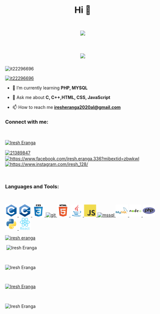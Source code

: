 <h1 align="center">Hi 👋</h1>

<h1 align="center">
<img src="https://readme-typing-svg.herokuapp.com/?color=FFFFFF&height=18&width=340&vCenter=true&lines=Welcome+To+My+GITHUB+Profile" > </h1>

<h1 align="center">
<img src="https://readme-typing-svg.herokuapp.com/?color=016EEA&height=18&width=170&vCenter=true&lines=I'm+Iresh;From+Sri+Lanka" > </h1>

<p align="left"> <img src="https://komarev.com/ghpvc/?username=it22296696&label=Profile%20views&color=0e75b6&style=flat" alt="it22296696" /> </p>

<p align="left"> <a href="https://github.com/ryo-ma/github-profile-trophy"><img src="https://github-profile-trophy.vercel.app/?username=IT22296696" alt="it22296696" /></a> </p>

- 🌱 I’m currently learning **PHP, MYSQL**

- 💬 Ask me about **C, C++,HTML, CSS, JavaScript**

- 📫 How to reach me **iresheranga2020al@gmail.com**

<h3 align="left">Connect with me:</h3><br>
<p align="left">
<a href="https://www.linkedin.com/in/iresh-eranga/" target="blank"><img align="center" src="https://img.shields.io/badge/LinkedIn-0077B5?style=for-the-badge&logo=linkedin&logoColor=white" alt="Iresh Eranga" height="30" width="100" /></a>
</p>
<a href="https://stackoverflow.com/users/21389847" target="blank"><img align="center" src="https://raw.githubusercontent.com/rahuldkjain/github-profile-readme-generator/master/src/images/icons/Social/stack-overflow.svg" alt="21389847" height="30" width="40" /></a>
<a href="https://fb.com/https://www.facebook.com/iresh.eranga.336?mibextid=zbwkwl" target="blank"><img align="center" src="https://raw.githubusercontent.com/rahuldkjain/github-profile-readme-generator/master/src/images/icons/Social/facebook.svg" alt="https://www.facebook.com/iresh.eranga.336?mibextid=zbwkwl" height="30" width="40" /></a>
<a href="https://instagram.com/https://www.instagram.com/iresh_128/" target="blank"><img align="center" src="https://raw.githubusercontent.com/rahuldkjain/github-profile-readme-generator/master/src/images/icons/Social/instagram.svg" alt="https://www.instagram.com/iresh_128/" height="30" width="40" /></a>
</p> <br>

<h3 align="left">Languages and Tools:</h3> <br>
<p align="left"> <a href="https://www.cprogramming.com/" target="_blank" rel="noreferrer"> <img src="https://raw.githubusercontent.com/devicons/devicon/master/icons/c/c-original.svg" alt="c" width="40" height="40"/> </a> <a href="https://www.w3schools.com/cpp/" target="_blank" rel="noreferrer"> <img src="https://raw.githubusercontent.com/devicons/devicon/master/icons/cplusplus/cplusplus-original.svg" alt="cplusplus" width="40" height="40"/> </a> <a href="https://www.w3schools.com/css/" target="_blank" rel="noreferrer"> <img src="https://raw.githubusercontent.com/devicons/devicon/master/icons/css3/css3-original-wordmark.svg" alt="css3" width="40" height="40"/> </a> <a href="https://git-scm.com/" target="_blank" rel="noreferrer"> <img src="https://www.vectorlogo.zone/logos/git-scm/git-scm-icon.svg" alt="git" width="40" height="40"/> </a> <a href="https://www.w3.org/html/" target="_blank" rel="noreferrer"> <img src="https://raw.githubusercontent.com/devicons/devicon/master/icons/html5/html5-original-wordmark.svg" alt="html5" width="40" height="40"/> </a> <a href="https://www.java.com" target="_blank" rel="noreferrer"> <img src="https://raw.githubusercontent.com/devicons/devicon/master/icons/java/java-original.svg" alt="java" width="40" height="40"/> </a> <a href="https://developer.mozilla.org/en-US/docs/Web/JavaScript" target="_blank" rel="noreferrer"> <img src="https://raw.githubusercontent.com/devicons/devicon/master/icons/javascript/javascript-original.svg" alt="javascript" width="40" height="40"/> </a> <a href="https://www.microsoft.com/en-us/sql-server" target="_blank" rel="noreferrer"> <img src="https://www.svgrepo.com/show/303229/microsoft-sql-server-logo.svg" alt="mssql" width="40" height="40"/> </a> <a href="https://www.mysql.com/" target="_blank" rel="noreferrer"> <img src="https://raw.githubusercontent.com/devicons/devicon/master/icons/mysql/mysql-original-wordmark.svg" alt="mysql" width="40" height="40"/> </a> <a href="https://nodejs.org" target="_blank" rel="noreferrer"> <img src="https://raw.githubusercontent.com/devicons/devicon/master/icons/nodejs/nodejs-original-wordmark.svg" alt="nodejs" width="40" height="40"/> </a> <a href="https://www.php.net" target="_blank" rel="noreferrer"> <img src="https://raw.githubusercontent.com/devicons/devicon/master/icons/php/php-original.svg" alt="php" width="40" height="40"/> </a> <a href="https://www.python.org" target="_blank" rel="noreferrer"> <img src="https://raw.githubusercontent.com/devicons/devicon/master/icons/python/python-original.svg" alt="python" width="40" height="40"/> </a> <a href="https://reactjs.org/" target="_blank" rel="noreferrer"> <img src="https://raw.githubusercontent.com/devicons/devicon/master/icons/react/react-original-wordmark.svg" alt="react" width="40" height="40"/> </a> </p>

<p align="left"> <a href="https://github.com/IT22296696" target="blank"><img src="https://img.shields.io/github/followers/IT22296696?label=Follow&style=social" alt="iresh eranga" /></a> </p>

<p> <img align="center" src="https://github-readme-stats.vercel.app/api?username=IT22296696&theme=dark&show_icons=true&&count_private=truelocale=en" alt="Iresh Eranga" /></p> <br>

<p><img align="center" src="https://github-readme-streak-stats.herokuapp.com?user=IT22296696&theme=dark" alt="Iresh Eranga" /></p> <br>

<p align="left"> <a href="https://github.com/ryo-ma/github-profile-trophy"><img src="https://github-profile-trophy.vercel.app/?username=IT22296696&theme=darkhub" alt="Iresh Eranga" /></a> </p> <br>

<p><img align="center" src="https://github-readme-stats.vercel.app/api/top-langs/?username=IT22296696&theme=tokyonight" alt="Iresh Eranga" /></p> <br>

<!--START_SECTION:waka1-->
<!--END_SECTION:waka1-->
